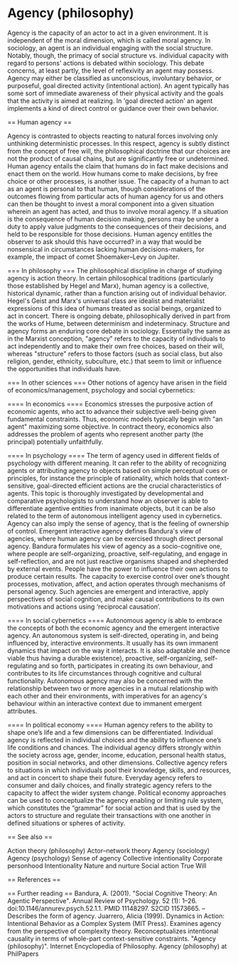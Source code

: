 # Agency (philosophy)

Agency is the capacity of an actor to act in a given environment. It is independent of the moral dimension, which is called moral agency.
In sociology, an agent is an individual engaging with the social structure. Notably, though, the primacy of social structure vs. individual capacity with regard to persons' actions is debated within sociology. This debate concerns, at least partly, the level of reflexivity an agent may possess.
Agency may either be classified as unconscious, involuntary behavior, or purposeful, goal directed activity (intentional action). An agent typically has some sort of immediate awareness of their physical activity and the goals that the activity is aimed at realizing. In 'goal directed action' an agent implements a kind of direct control or guidance over their own behavior.


== Human agency ==

Agency is contrasted to objects reacting to natural forces involving only unthinking deterministic processes. In this respect, agency is subtly distinct from the concept of free will, the philosophical doctrine that our choices are not the product of causal chains, but are significantly free or undetermined. Human agency entails the claim that humans do in fact make decisions and enact them on the world. How humans come to make decisions, by free choice or other processes, is another issue.
The capacity of a human to act as an agent is personal to that human, though considerations of the outcomes flowing from particular acts of human agency for us and others can then be thought to invest a moral component into a given situation wherein an agent has acted, and thus to involve moral agency. If a situation is the consequence of human decision making, persons may be under a duty to apply value judgments to the consequences of their decisions, and held to be responsible for those decisions. Human agency entitles the observer to ask should this have occurred? in a way that would be nonsensical in circumstances lacking human decisions-makers, for example, the impact of comet Shoemaker–Levy on Jupiter.


=== In philosophy ===
The philosophical discipline in charge of studying agency is action theory. In certain philosophical traditions (particularly those established by Hegel and Marx), human agency is a collective, historical dynamic, rather than a function arising out of individual behavior. Hegel's Geist and Marx's universal class are idealist and materialist expressions of this idea of humans treated as social beings, organized to act in concert. There is ongoing debate, philosophically derived in part from the works of Hume, between determinism and indeterminacy.
Structure and agency forms an enduring core debate in sociology. Essentially the same as in the Marxist conception, "agency" refers to the capacity of individuals to act independently and to make their own free choices, based on their will, whereas "structure" refers to those factors (such as social class, but also religion, gender, ethnicity, subculture, etc.) that seem to limit or influence the opportunities that individuals have.


=== In other sciences ===
Other notions of agency have arisen in the field of economics/management, psychology and social cybernetics:


==== In economics ====
Economics stresses the purposive action of economic agents, who act to advance their subjective well-being given fundamental constraints.  Thus, economic models typically begin with "an agent" maximizing some objective.  In contract theory, economics also addresses the problem of agents who represent another party (the principal) potentially unfaithfully.


==== In psychology ====
The term of agency used in different fields of psychology with different meaning. It can refer to the ability of recognizing agents or attributing agency to objects based on simple perceptual cues or principles, for instance the principle of rationality, which holds that context-sensitive, goal-directed efficient actions are the crucial characteristics of agents. This topic is thoroughly investigated by developmental and comparative psychologists to understand how an observer is able to differentiate agentive entities from inanimate objects, but it can be also related to the term of autonomous intelligent agency used in cybernetics. Agency can also imply the sense of agency, that is the feeling of ownership of control.
Emergent interactive agency defines Bandura's view of agencies, where human agency can be exercised through direct personal agency. Bandura formulates his view of agency as a socio-cognitive one, where people are self-organizing, proactive, self-regulating, and engage in self-reflection, and are not just reactive organisms shaped and shepherded by external events. People have the power to influence their own actions to produce certain results. The capacity to exercise control over one’s thought processes, motivation, affect, and action operates through mechanisms of personal agency. Such agencies are emergent and interactive, apply perspectives of social cognition, and make causal contributions to its own motivations and actions using ‘reciprocal causation’.


==== In social cybernetics ====
Autonomous agency is able to embrace the concepts of both the economic agency and the emergent interactive agency. An autonomous system is self-directed, operating in, and being influenced by, interactive environments. It usually has its own immanent dynamics that impact on the way it interacts. It is also adaptable and (hence viable thus having a durable existence), proactive, self-organizing, self-regulating and so forth, participates in creating its own behaviour, and contributes to its life circumstances through cognitive and cultural functionality. Autonomous agency may also be concerned with the relationship between two or more agencies in a mutual relationship with each other and their environments, with imperatives for an agency's behaviour within an interactive context due to immanent emergent attributes.


==== In political economy ====
Human agency refers to the ability to shape one’s life and a few dimensions can be differentiated. Individual agency is reflected in individual choices and the ability to influence one’s life conditions and chances. The individual agency differs strongly within the society across age, gender, income, education, personal health status, position in social networks, and other dimensions. Collective agency refers to situations in which individuals pool their knowledge, skills, and resources, and act in concert to shape their future. Everyday agency refers to consumer and daily choices, and finally strategic agency refers to the capacity to affect the wider system change. Political economy approaches can be used to conceptualize the agency enabling or limiting rule system, which constitutes the “grammar” for social action and that is used by the actors to structure and regulate their transactions with one another in defined situations or spheres of activity.


== See also ==

Action theory (philosophy)
Actor–network theory
Agency (sociology)
Agency (psychology)
Sense of agency
Collective intentionality
Corporate personhood
Intentionality
Nature and nurture
Social action
True Will


== References ==


== Further reading ==
Bandura, A. (2001). "Social Cognitive Theory: An Agentic Perspective". Annual Review of Psychology. 52 (1): 1–26. doi:10.1146/annurev.psych.52.1.1. PMID 11148297. S2CID 11573665. – Describes the form of agency.
Juarrero, Alicia (1999). Dynamics in Action: Intentional Behavior as a Complex System (MIT Press). Examines agency from the perspective of complexity theory. Reconceptualizes intentional causality in terms of whole-part context-sensitive constraints.
"Agency (philosophy)". Internet Encyclopedia of Philosophy.
Agency (philosophy) at PhilPapers